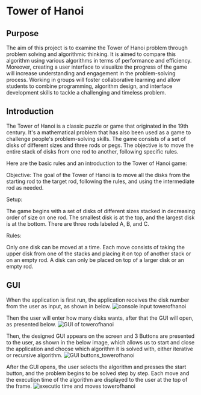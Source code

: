 # Tower of Hanoi 

## Purpose
The aim of this project is to examine the Tower of Hanoi problem through problem solving and algorithmic thinking. It is aimed to compare this algorithm using various algorithms in terms of performance and efficiency. Moreover, creating a user interface to visualize the progress of the game will increase understanding and engagement in the problem-solving process. Working in groups will foster collaborative learning and allow students to combine programming, algorithm design, and interface development skills to tackle a challenging and timeless problem.

## Introduction
The Tower of Hanoi is a classic puzzle or game that originated in the 19th century. It's a mathematical problem that has also been used as a game to challenge people's problem-solving skills. The game consists of a set of disks of different sizes and three rods or pegs. The objective is to move the entire stack of disks from one rod to another, following specific rules.

Here are the basic rules and an introduction to the Tower of Hanoi game:

Objective:
The goal of the Tower of Hanoi is to move all the disks from the starting rod to the target rod, following the rules, and using the intermediate rod as needed.

Setup:

The game begins with a set of disks of different sizes stacked in decreasing order of size on one rod. The smallest disk is at the top, and the largest disk is at the bottom.
There are three rods labeled A, B, and C.

Rules:

Only one disk can be moved at a time.
Each move consists of taking the upper disk from one of the stacks and placing it on top of another stack or on an empty rod.
A disk can only be placed on top of a larger disk or an empty rod.

## GUI
When the application is first run, the application receives the disk number from the user as input, as shown in below.
![console input towerofhanoi](https://github.com/BasarOgur/TowerOfHanoiGame/assets/88591728/fa05765b-4896-491f-b89d-13c1f24b779c)

Then the user will enter how many disks wants, after that the GUI will open, as presented below.
![GUI of towerofhanoi](https://github.com/BasarOgur/TowerOfHanoiGame/assets/88591728/74ef7aaf-8dda-4bba-94d3-9778d5407f20)

Then, the designed GUI appears on the screen and 3 Buttons are presented to the user, as shown in the below image, which allows us to start and close the application and choose which algorithm it is solved with, either iterative or recursive algorithm.
![GUI buttons_towerofhanoi](https://github.com/BasarOgur/TowerOfHanoiGame/assets/88591728/f4a2c0c4-286b-44c1-9e8e-616c92871b78)

After the GUI opens, the user selects the algorithm and presses the start button, and the problem begins to be solved step by step. Each move and the execution time of the algorithm are displayed to the user at the top of the frame.
![executio time and moves towerofhanoi](https://github.com/BasarOgur/TowerOfHanoiGame/assets/88591728/2a286f92-8e8b-4b84-9d29-6143324b13de)


